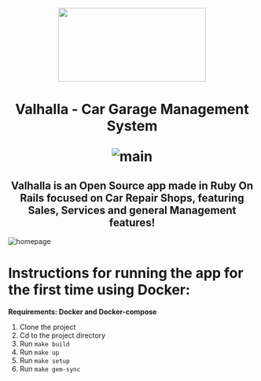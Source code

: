 <p align='center'>
<img src="https://user-images.githubusercontent.com/78284549/160327748-a3fe942b-102e-4fee-9bce-b4280d6bb936.png" width="300" height="150">
</p>

<h1 align='center'> Valhalla - Car Garage Management System 
  <br> 
  
  ![main](https://github.com/GroovyWizard/valhalla-car-repair-shop/actions/workflows/main.yml/badge.svg) 

</h1>



<h2 align='center'> Valhalla is an Open Source app made in Ruby On Rails focused on Car Repair Shops, featuring Sales, Services and general Management features! </h2>

![homepage](https://user-images.githubusercontent.com/78284549/177229344-8b5957f6-a305-45f2-91f3-d97de125991f.png)



<h1> Instructions for running the app for the first time using Docker: </h1>
<strong align='center'> Requirements: Docker and Docker-compose </strong>

1. Clone the project
2. Cd to the project directory
3. Run `make build` 
4. Run `make up` 
5. Run `make setup`
6. Run `make gem-sync`




